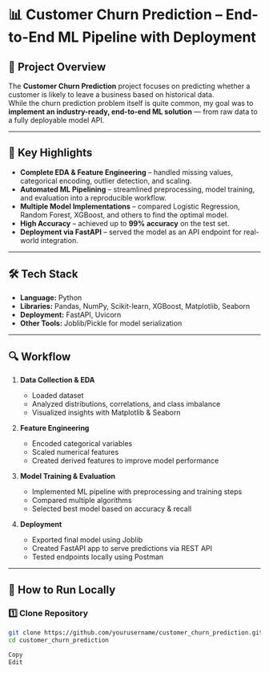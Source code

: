 # 📊 Customer Churn Prediction – End-to-End ML Pipeline with Deployment

## 📌 Project Overview
The **Customer Churn Prediction** project focuses on predicting whether a customer is likely to leave a business based on historical data.  
While the churn prediction problem itself is quite common, my goal was to **implement an industry-ready, end-to-end ML solution** — from raw data to a fully deployable model API.

---

## 🎯 Key Highlights
- **Complete EDA & Feature Engineering** – handled missing values, categorical encoding, outlier detection, and scaling.  
- **Automated ML Pipelining** – streamlined preprocessing, model training, and evaluation into a reproducible workflow.  
- **Multiple Model Implementations** – compared Logistic Regression, Random Forest, XGBoost, and others to find the optimal model.  
- **High Accuracy** – achieved up to **99% accuracy** on the test set.  
- **Deployment via FastAPI** – served the model as an API endpoint for real-world integration.



---

## 🛠️ Tech Stack
- **Language:** Python  
- **Libraries:** Pandas, NumPy, Scikit-learn, XGBoost, Matplotlib, Seaborn  
- **Deployment:** FastAPI, Uvicorn  
- **Other Tools:** Joblib/Pickle for model serialization

---

## 🔍 Workflow
1. **Data Collection & EDA**
   - Loaded dataset
   - Analyzed distributions, correlations, and class imbalance
   - Visualized insights with Matplotlib & Seaborn  

2. **Feature Engineering**
   - Encoded categorical variables
   - Scaled numerical features
   - Created derived features to improve model performance  

3. **Model Training & Evaluation**
   - Implemented ML pipeline with preprocessing and training steps
   - Compared multiple algorithms
   - Selected best model based on accuracy & recall  

4. **Deployment**
   - Exported final model using Joblib
   - Created FastAPI app to serve predictions via REST API
   - Tested endpoints locally using Postman

---

## 🚀 How to Run Locally

### 1️⃣ Clone Repository
```bash
git clone https://github.com/yourusername/customer_churn_prediction.git
cd customer_churn_prediction

Copy
Edit
  
